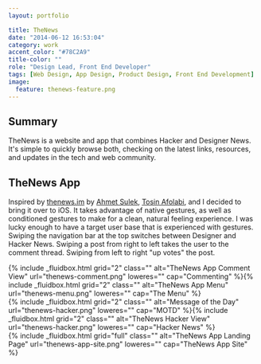 ```yaml
---
layout: portfolio

title: TheNews
date: "2014-06-12 16:53:04"
category: work
accent_color: "#78C2A9"
title-color: ""
role: "Design Lead, Front End Developer"
tags: [Web Design, App Design, Product Design, Front End Development]
image:
  feature: thenews-feature.png
---
```



## Summary
TheNews is a website and app that combines Hacker and Designer News. It's simple to quickly browse both, checking on the latest links, resources, and updates in the tech and web community. 

## TheNews App
Inspired by [thenews.im](thenews.im) by [Ahmet Sulek](twitter.com/ahmetsulek), [Tosin Afolabi](twitter.com/tosinaf), and I decided to bring it over to iOS. It takes advantage of native gestures, as well as conditioned gestures to make for a clean, natural feeling experience. I was lucky enough to have a target user base that is experienced with gestures. Swiping the navigation bar at the top switches between Designer and Hacker News. Swiping a post from right to left takes the user to the comment thread. Swiping from left to right "up votes" the post.

<div>
{% include _fluidbox.html grid="2" class="" alt="TheNews App Comment View" url="thenews-comment.png" loweres="" cap="Commenting" %}{% include _fluidbox.html grid="2" class="" alt="TheNews App Menu" url="thenews-menu.png" loweres="" cap="The Menu" %}
</div>

<div>
{% include _fluidbox.html grid="2" class="" alt="Message of the Day" url="thenews-hacker.png" loweres="" cap="MOTD" %}{% include _fluidbox.html grid="2" class="" alt="TheNews Hacker View" url="thenews-hacker.png" loweres="" cap="Hacker News" %}
</div>

<div>
{% include _fluidbox.html grid="full" class="" alt="TheNews App Landing Page" url="thenews-app-site.png" loweres="" cap="TheNews App Site" %}
</div>

